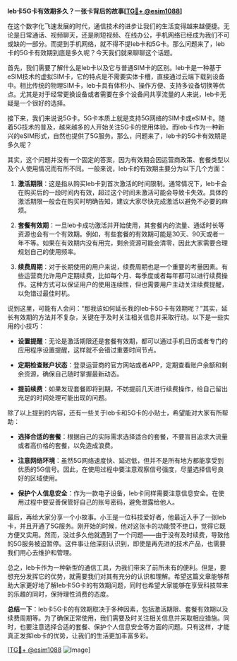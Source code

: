 **leb卡5G卡有效期多久？一张卡背后的故事[[TG💪+ @esim1088](https://t.me/s/esim1088)]**

在这个数字化飞速发展的时代，通信技术的进步让我们的生活变得越来越便捷。无论是日常通话、视频聊天，还是刷短视频、在线办公，手机网络已经成为我们不可或缺的一部分。而提到手机网络，就不得不提leb卡和5G卡。那么问题来了，leb卡的5G卡有效期到底是多久呢？今天我们就来聊聊这个话题。

首先，我们需要了解什么是leb卡以及它与普通SIM卡的区别。leb卡是一种基于eSIM技术的虚拟SIM卡，它的特点是不需要实体卡槽，直接通过云端下载到设备中。相比传统的物理SIM卡，leb卡具有体积小、操作方便、支持多设备切换等优点。尤其是对于经常更换设备或者需要在多个设备间共享流量的人来说，leb卡无疑是一个很好的选择。

接下来，我们来说说5G卡。5G卡本质上就是支持5G网络的SIM卡或eSIM卡。随着5G技术的普及，越来越多的人开始关注5G卡的使用体验。而leb卡作为一种新兴的eSIM形式，自然也提供了5G服务。那么，问题来了，leb卡的5G卡有效期是多久呢？

其实，这个问题并没有一个固定的答案，因为有效期会因运营商政策、套餐类型以及个人使用情况而有所不同。一般来说，leb卡的有效期主要分为以下几个方面：

1. **激活期限**：这是指从购买leb卡到首次激活的时间限制。通常情况下，leb卡会在购买后的一段时间内有效，超过这个时间未激活可能会导致卡失效。具体的激活期限一般会在购买时明确告知，建议大家尽快完成激活以避免不必要的麻烦。

2. **套餐有效期**：一旦leb卡成功激活并开始使用，其套餐内的流量、通话时长等资源也会有一个有效期。例如，有些套餐的有效期可能是30天、90天或者一年不等。如果在有效期内没有用完，剩余资源可能会清零，因此大家需要合理规划自己的使用频率。

3. **续费周期**：对于长期使用的用户来说，续费周期也是一个重要的考量因素。有些运营商允许用户定期续费，比如每个月、每季度或者每年都可以进行续费操作。这种方式可以保证用户的使用连续性，但也需要用户主动关注续费提醒，以免错过最佳时机。

说到这里，可能有人会问：“那我该如何延长我的leb卡5G卡有效期呢？”其实，延长有效期的方法并不复杂，关键在于及时关注相关信息并采取行动。以下是一些实用的小技巧：

- **设置提醒**：无论是激活期限还是套餐有效期，都可以通过手机日历或者专门的应用程序设置提醒，这样就不会错过重要时间节点。
  
- **定期检查账户状态**：登录运营商的官方网站或者APP，定期查看账户余额和剩余资源，确保自己随时掌握最新动态。
  
- **提前续费**：如果发现套餐即将到期，不妨提前几天进行续费操作，给自己留出充足的时间处理可能出现的问题。

除了以上提到的内容，还有一些关于leb卡和5G卡的小贴士，希望能对大家有所帮助：

- **选择合适的套餐**：根据自己的实际需求选择适合的套餐，不要盲目追求大流量或者高价格的套餐，以免造成浪费。
  
- **注意网络环境**：虽然5G网络速度快、延迟低，但并不是所有地方都能享受到优质的5G信号。因此，在使用过程中要注意观察信号强度，尽量选择信号良好的区域使用。

- **保护个人信息安全**：作为一款电子设备，leb卡同样需要注意信息安全。在使用过程中要妥善保管好自己的账号密码，避免泄露给他人。

最后，再给大家分享一个小故事。小王是一位科技爱好者，他最近入手了一张leb卡，并且开通了5G服务。刚开始的时候，他对这张卡的功能赞不绝口，觉得它既方便又实用。然而，没过多久他就遇到了一个问题——由于没有及时续费，导致他的5G服务被迫暂停。这件事让他深刻认识到，即使是再先进的技术产品，也需要我们用心去维护和管理。

总之，leb卡作为一种新型的通信工具，为我们带来了前所未有的便利。但是，要想充分发挥它的优势，就需要我们对其有充分的认识和理解。希望这篇文章能够帮助大家更好地了解leb卡5G卡的有效期问题，同时也希望大家能够在享受科技带来的乐趣的同时，保持理性消费的态度。

**总结一下**：leb卡5G卡的有效期取决于多种因素，包括激活期限、套餐有效期以及续费周期等。为了确保正常使用，我们需要及时关注相关信息并采取相应措施。同时，也要注意选择合适的套餐、保护个人信息安全等方面的问题。只有这样，才能真正发挥leb卡的优势，让我们的生活更加丰富多彩。

[[TG💪+ @esim1088](https://t.me/s/esim1088) ![Image](https://i.postimg.cc/4NQfJmqS/Snipaste-2025-05-13-00-14-12.png)]